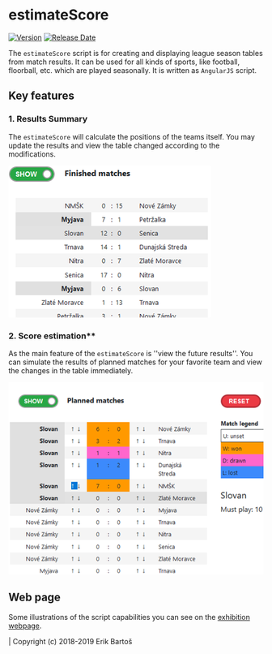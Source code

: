 # estimateScore
[![Version](https://img.shields.io/github/v/release/Mezek/estimateScore)](https://github.com/Mezek/estimateScore/releases)
[![Release Date](https://img.shields.io/github/release-date/Mezek/estimateScore)](https://github.com/Mezek/estimateScore/releases)

The ``estimateScore`` script is for creating and displaying league season tables from match results. It can be used for all kinds of sports, like football, floorball, etc. which are played seasonally. It is written as ``AngularJS`` script.

## Key features

### 1. Results Summary

The ``estimateScore`` will calculate the positions of the teams itself. You may update the results and view the table changed according to the modifications.

![Finished](./pages/show_finished.png "Finished")

### 2. Score estimation**

As the main feature of the ``estimateScore`` is ''view the future results''. You can simulate the results of planned matches for your favorite team and view the changes in the table immediately.

![Planned](./pages/show_planned.png "Planned")


## Web page
Some illustrations of the script capabilities you can see on the [exhibition webpage](https://mezek.github.io/estimateScore "EstimateScore webpage").

| Copyright (c) 2018-2019 Erik Bartoš
